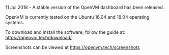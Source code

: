 11 Jul 2018 - A stable version of the OpenVM dashboard has been released.

OpenVM is currently tested on the Ubuntu 16.04 and 18.04 operating systems. 

To download and install the software, follow the guide at: https://openvm.tech/download/

Screenshots can be viewed at https://openvm.tech/screenshots
